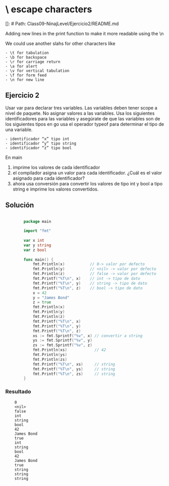 #  \ escape characters

[]: # Path: Class09-NinajLevel/Ejercicio2/README.md

Adding new lines in the print function to make it more readable using the \n

We could use another slahs for other characters like 

    - \t for tabulation
    - \b for backspace
    - \r for carriage return
    - \a for alert
    - \v for vertical tabulation
    - \f for form feed
    - \n for new line
    
## Ejercicio 2

Usar var para declarar tres variables. Las variables deben tener scope a nivel de paquete. No asignar valores a las variables. Usa los siguientes identificadores para las variables y asegúrate de que las variables son de los siguientes tipos en go usa el operador typeof para determinar el tipo de una variable.

    - identificador “x” tipo int
    - identificador “y” tipo string
    - identificador “z” tipo bool

En main

1. imprime los valores de cada identificador
2. el compilador asigna un valor para cada identificador. ¿Cuál es el valor asignado para cada identificador?
3. ahora usa conversión para convertir los valores de tipo int y bool a tipo string e imprime los valores convertidos.

## Solución
    
```go

        package main
        
        import "fmt"
        
        var x int
        var y string
        var z bool
        
        func main() {
        	fmt.Println(x)           // 0-> valor por defecto
        	fmt.Println(y)           // <nil> -> valor por defecto
        	fmt.Println(z)           // false -> valor por defecto
        	fmt.Printf("%T\n", x)    // int -> tipo de dato
        	fmt.Printf("%T\n", y)    // string -> tipo de dato
        	fmt.Printf("%T\n", z)    // bool -> tipo de dato
        	x = 42
        	y = "James Bond"
        	z = true
        	fmt.Println(x)
        	fmt.Println(y)
        	fmt.Println(z)
        	fmt.Printf("%T\n", x)
        	fmt.Printf("%T\n", y)
        	fmt.Printf("%T\n", z)
        	xs := fmt.Sprintf("%v", x) // convertir a string
        	ys := fmt.Sprintf("%v", y)
        	zs := fmt.Sprintf("%v", z)
        	fmt.Println(xs)            // 42
        	fmt.Println(ys)
        	fmt.Println(zs)
        	fmt.Printf("%T\n", xs)     // string
        	fmt.Printf("%T\n", ys)     // string
        	fmt.Printf("%T\n", zs)     // string
        }

```

### Resultado
    
        0
        <nil>
        false
        int
        string
        bool
        42
        James Bond
        true
        int
        string
        bool
        42
        James Bond
        true
        string
        string
        string